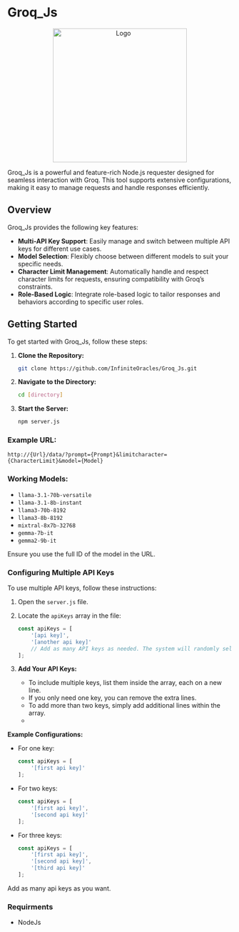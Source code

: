 # Groq_Js

<div align="center">
  <img src="https://upload.wikimedia.org/wikipedia/commons/thumb/c/cc/Groq_logo.svg/220px-Groq_logo.svg.png" alt="Logo" width="300"/>
</div>




Groq_Js is a powerful and feature-rich Node.js requester designed for seamless interaction with Groq. This tool supports extensive configurations, making it easy to manage requests and handle responses efficiently.

## Overview

Groq_Js provides the following key features:

- **Multi-API Key Support**: Easily manage and switch between multiple API keys for different use cases.
- **Model Selection**: Flexibly choose between different models to suit your specific needs.
- **Character Limit Management**: Automatically handle and respect character limits for requests, ensuring compatibility with Groq’s constraints.
- **Role-Based Logic**: Integrate role-based logic to tailor responses and behaviors according to specific user roles.

## Getting Started

To get started with Groq_Js, follow these steps:

1. **Clone the Repository:**
   
   ```bash
   git clone https://github.com/InfiniteOracles/Groq_Js.git
   ```

3. **Navigate to the Directory:**

   ```bash
   cd [directory]
    ```   
   
4. **Start the Server:**

   ```bash
   npm server.js
   ```

### Example URL:

```
http://{Url}/data/?prompt={Prompt}&limitcharacter={CharacterLimit}&model={Model}
```

### Working Models:

- `llama-3.1-70b-versatile`
- `llama-3.1-8b-instant`
- `llama3-70b-8192`
- `llama3-8b-8192`
- `mixtral-8x7b-32768`
- `gemma-7b-it`
- `gemma2-9b-it`

Ensure you use the full ID of the model in the URL.

### Configuring Multiple API Keys

To use multiple API keys, follow these instructions:

1. Open the `server.js` file.

2. Locate the `apiKeys` array in the file:

    ```javascript
    const apiKeys = [
        '[api key]',
        '[another api key]'
        // Add as many API keys as needed. The system will randomly select one to avoid rate limits.
    ];
    ```

3. **Add Your API Keys:**
   - To include multiple keys, list them inside the array, each on a new line.
   - If you only need one key, you can remove the extra lines.
   - To add more than two keys, simply add additional lines within the array.
   - 
**Example Configurations:**

- For one key:
    ```javascript
    const apiKeys = [
        '[first api key]'
    ];
    ```

- For two keys:
    ```javascript
    const apiKeys = [
        '[first api key]',
        '[second api key]'
    ];
    ```

- For three keys:
    ```javascript
    const apiKeys = [
        '[first api key]',
        '[second api key]',
        '[third api key]'
    ];
    ```
Add as many api keys as you want.

### Requirments
- NodeJs
